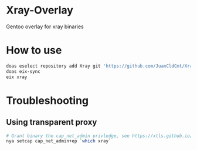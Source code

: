 # Xray-Overlay
Gentoo overlay for xray binaries

# How to use
```bash
doas eselect repository add Xray git 'https://github.com/JuanCldCmt/Xray-Overlay'
doas eix-sync
eix xray
```

# Troubleshooting

## Using transparent proxy
```bash
# Grant binary the cap_net_admin privledge, see https://xtls.github.io/config/transport.html#sockoptobject
nya setcap cap_net_admin+ep `which xray`
```
